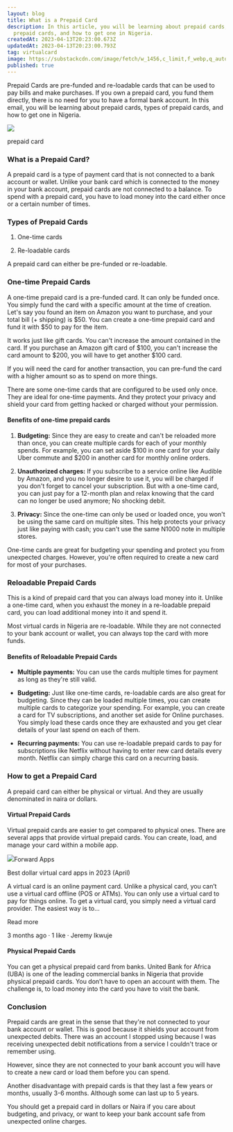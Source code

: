 ```yaml
---
layout: blog
title: What is a Prepaid Card
description: In this article, you will be learning about prepaid cards, types of
  prepaid cards, and how to get one in Nigeria.
createdAt: 2023-04-13T20:23:00.673Z
updatedAt: 2023-04-13T20:23:00.793Z
tag: virtualcard
image: https://substackcdn.com/image/fetch/w_1456,c_limit,f_webp,q_auto:good,fl_progressive:steep/https%3A%2F%2Fsubstack-post-media.s3.amazonaws.com%2Fpublic%2Fimages%2F3f87f260-d45f-4230-934a-e15f0e0033e7_512x512
published: true
---
```

  
Prepaid Cards are pre-funded and re-loadable cards that can be used to pay bills and make purchases. If you own a prepaid card, you fund them directly, there is no need for you to have a formal bank account. In this email, you will be learning about prepaid cards, types of prepaid cards, and how to get one in Nigeria.

[](https://substackcdn.com/image/fetch/f_auto,q_auto:good,fl_progressive:steep/https%3A%2F%2Fsubstack-post-media.s3.amazonaws.com%2Fpublic%2Fimages%2F3f87f260-d45f-4230-934a-e15f0e0033e7_512x512)

![](https://substackcdn.com/image/fetch/w_1456,c_limit,f_auto,q_auto:good,fl_progressive:steep/https%3A%2F%2Fsubstack-post-media.s3.amazonaws.com%2Fpublic%2Fimages%2F3f87f260-d45f-4230-934a-e15f0e0033e7_512x512)

prepaid card

### What is a Prepaid Card?

A prepaid card is a type of payment card that is not connected to a bank account or wallet. Unlike your bank card which is connected to the money in your bank account, prepaid cards are not connected to a balance. To spend with a prepaid card, you have to load money into the card either once or a certain number of times.

### Types of Prepaid Cards

1.  One-time cards
    
2.  Re-loadable cards
    

A prepaid card can either be pre-funded or re-loadable.

### One-time Prepaid Cards

A one-time prepaid card is a pre-funded card. It can only be funded once. You simply fund the card with a specific amount at the time of creation. Let's say you found an item on Amazon you want to purchase, and your total bill (+ shipping) is $50. You can create a one-time prepaid card and fund it with $50 to pay for the item.

It works just like gift cards. You can't increase the amount contained in the card. If you purchase an Amazon gift card of $100, you can't increase the card amount to $200, you will have to get another $100 card.  
  
If you will need the card for another transaction, you can pre-fund the card with a higher amount so as to spend on more things.  
  
There are some one-time cards that are configured to be used only once. They are ideal for one-time payments. And they protect your privacy and shield your card from getting hacked or charged without your permission.

#### Benefits of one-time prepaid cards

1.  **Budgeting:** Since they are easy to create and can't be reloaded more than once, you can create multiple cards for each of your monthly spends. For example, you can set aside $100 in one card for your daily Uber commute and $200 in another card for monthly online orders.
    
2.  **Unauthorized charges:** If you subscribe to a service online like Audible by Amazon, and you no longer desire to use it, you will be charged if you don't forget to cancel your subscription. But with a one-time card, you can just pay for a 12-month plan and relax knowing that the card can no longer be used anymore; No shocking debit.
    
3.  **Privacy:** Since the one-time can only be used or loaded once, you won't be using the same card on multiple sites. This help protects your privacy just like paying with cash; you can't use the same N1000 note in multiple stores.
    

One-time cards are great for budgeting your spending and protect you from unexpected charges. However, you're often required to create a new card for most of your purchases.

### Reloadable Prepaid Cards

This is a kind of prepaid card that you can always load money into it. Unlike a one-time card, when you exhaust the money in a re-loadable prepaid card, you can load additional money into it and spend it.

Most virtual cards in Nigeria are re-loadable. While they are not connected to your bank account or wallet, you can always top the card with more funds.

#### Benefits of Reloadable Prepaid Cards

-   **Multiple payments:** You can use the cards multiple times for payment as long as they're still valid.
    
-   **Budgeting:** Just like one-time cards, re-loadable cards are also great for budgeting. Since they can be loaded multiple times, you can create multiple cards to categorize your spending. For example, you can create a card for TV subscriptions, and another set aside for Online purchases. You simply load these cards once they are exhausted and you get clear details of your last spend on each of them.
    
-   **Recurring payments:** You can use re-loadable prepaid cards to pay for subscriptions like Netflix without having to enter new card details every month. Netflix can simply charge this card on a recurring basis.
    

### How to get a Prepaid Card

A prepaid card can either be physical or virtual. And they are usually denominated in naira or dollars.

#### Virtual Prepaid Cards

Virtual prepaid cards are easier to get compared to physical ones. There are several apps that provide virtual prepaid cards. You can create, load, and manage your card within a mobile app.

[](https://forwardapps.substack.com/p/best-dollar-virtual-card-apps-in?utm_source=substack&utm_campaign=post_embed&utm_medium=web)

![](https://substackcdn.com/image/fetch/w_56,c_limit,f_auto,q_auto:good,fl_progressive:steep/https%3A%2F%2Fsubstack-post-media.s3.amazonaws.com%2Fpublic%2Fimages%2Fda5c0a4e-7aea-4644-9e19-3aedcbefb4ee_500x500.png)Forward Apps

Best dollar virtual card apps in 2023 (April)

A virtual card is an online payment card. Unlike a physical card, you can’t use a virtual card offline (POS or ATMs). You can only use a virtual card to pay for things online. To get a virtual card, you simply need a virtual card provider. The easiest way is to…

Read more

3 months ago · 1 like · Jeremy Ikwuje

#### Physical Prepaid Cards

You can get a physical prepaid card from banks. United Bank for Africa (UBA) is one of the leading commercial banks in Nigeria that provide physical prepaid cards. You don’t have to open an account with them. The challenge is, to load money into the card you have to visit the bank.

### Conclusion

Prepaid cards are great in the sense that they're not connected to your bank account or wallet. This is good because it shields your account from unexpected debits. There was an account I stopped using because I was receiving unexpected debit notifications from a service I couldn't trace or remember using.  
  
However, since they are not connected to your bank account you will have to create a new card or load them before you can spend.  
  
Another disadvantage with prepaid cards is that they last a few years or months, usually 3-6 months. Although some can last up to 5 years.  
  
You should get a prepaid card in dollars or Naira if you care about budgeting, and privacy, or want to keep your bank account safe from unexpected online charges.